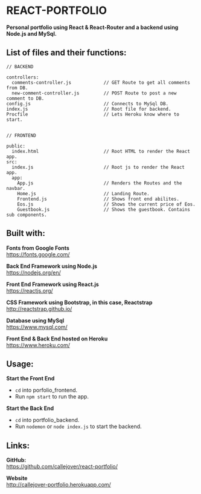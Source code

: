 REACT-PORTFOLIO
=========

**Personal portfolio using React & React-Router and a backend using Node.js and MySql.**

List of files and their functions:
--------------
```
// BACKEND

controllers:
  comments-controller.js            // GET Route to get all comments from DB.
  new-comment-controller.js         // POST Route to post a new comment to DB. 
config.js                           // Connects to MySql DB.
index.js                            // Root file for backend.
Procfile                            // Lets Heroku know where to start.


// FRONTEND

public:
  index.html                        // Root HTML to render the React app.
src:
  index.js                          // Root js to render the React app.
  app:
    App.js                          // Renders the Routes and the navbar.
    Home.js                         // Landing Route.
    Frontend.js                     // Shows front end abilites.
    Eos.js                          // Shows the current price of Eos.
    Guestbook.js                    // Shows the guestbook. Contains sub components.
```

Built with:
---------

**Fonts from Google Fonts**  
	https://fonts.google.com/

**Back End Framework using Node.js**  
	https://nodejs.org/en/

**Front End Framework using React.js**  
	https://reactjs.org/

**CSS Framework using Bootstrap, in this case, Reactstrap**  
	http://reactstrap.github.io/
  
**Database using MySql**  
	https://www.mysql.com/
  
**Front End & Back End hosted on Heroku**  
	https://www.heroku.com/

Usage:
---------------------------------
**Start the Front End**
* ```cd``` into porfolio_frontend.
* Run ```npm start``` to run the app.

**Start the Back End**
* ```cd``` into portfolio_backend.
* Run ```nodemon``` or ```node index.js``` to start the backend.

Links:
------
  
**GitHub:**  
  https://github.com/callejover/react-portfolio/
  
**Website**  
  http://callejover-portfolio.herokuapp.com/

